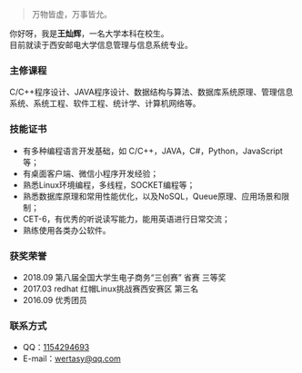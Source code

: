 > 万物皆虚，万事皆允。

你好呀，我是**王灿辉**，一名大学本科在校生。  
目前就读于西安邮电大学信息管理与信息系统专业。

### 主修课程
C/C++程序设计、JAVA程序设计、数据结构与算法、数据库系统原理、管理信息系统、系统工程、软件工程、统计学、计算机网络等。

### 技能证书
- 有多种编程语言开发基础，如 C/C++，JAVA，C#，Python，JavaScript等；
- 有桌面客户端、微信小程序开发经验；
- 熟悉Linux环境编程，多线程，SOCKET编程等；
- 熟悉数据库原理和常用性能优化，以及NoSQL，Queue原理、应用场景和限制；
- CET-6，有优秀的听说读写能力，能用英语进行日常交流；
- 熟练使用各类办公软件。

### 获奖荣誉
- 2018.09    第八届全国大学生电子商务“三创赛” 省赛 三等奖
- 2017.03    redhat 红帽Linux挑战赛西安赛区 第三名
- 2016.09    优秀团员

### 联系方式
- QQ：[1154294693](http://wpa.qq.com/msgrd?v=3&uin=1154294693&site=qq&menu=yes)
- E-mail：<wertasy@qq.com>
